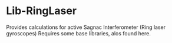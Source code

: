 # Lib-RingLaser
Provides calculations for active Sagnac Interferometer (Ring laser gyroscopes)
Requires some base libraries, alos found here.
